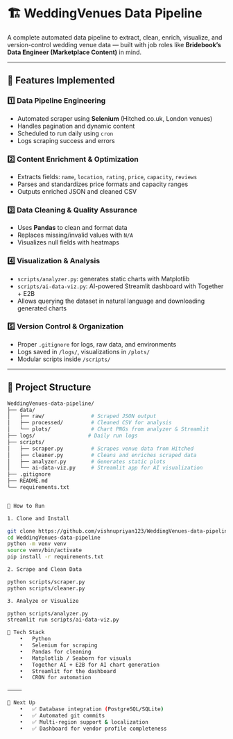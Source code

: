 # 🏗️ WeddingVenues Data Pipeline

A complete automated data pipeline to extract, clean, enrich, visualize, and version-control wedding venue data — built with job roles like **Bridebook’s Data Engineer (Marketplace Content)** in mind.

---

## 🔧 Features Implemented

### 1️⃣ Data Pipeline Engineering
- Automated scraper using **Selenium** (Hitched.co.uk, London venues)
- Handles pagination and dynamic content
- Scheduled to run daily using `cron`
- Logs scraping success and errors

### 2️⃣ Content Enrichment & Optimization
- Extracts fields: `name`, `location`, `rating`, `price`, `capacity`, `reviews`
- Parses and standardizes price formats and capacity ranges
- Outputs enriched JSON and cleaned CSV

### 3️⃣ Data Cleaning & Quality Assurance
- Uses **Pandas** to clean and format data
- Replaces missing/invalid values with `N/A`
- Visualizes null fields with heatmaps

### 4️⃣ Visualization & Analysis
- `scripts/analyzer.py`: generates static charts with Matplotlib
- `scripts/ai-data-viz.py`: AI-powered Streamlit dashboard with Together + E2B
- Allows querying the dataset in natural language and downloading generated charts

### 5️⃣ Version Control & Organization
- Proper `.gitignore` for logs, raw data, and environments
- Logs saved in `/logs/`, visualizations in `/plots/`
- Modular scripts inside `/scripts/`

---

## 📁 Project Structure

```bash
WeddingVenues-data-pipeline/
├── data/
│   ├── raw/               # Scraped JSON output
│   ├── processed/         # Cleaned CSV for analysis
│   └── plots/             # Chart PNGs from analyzer & Streamlit
├── logs/                 # Daily run logs
├── scripts/
│   ├── scraper.py         # Scrapes venue data from Hitched
│   ├── cleaner.py         # Cleans and enriches scraped data
│   ├── analyzer.py        # Generates static plots
│   └── ai-data-viz.py     # Streamlit app for AI visualization
├── .gitignore
├── README.md
└── requirements.txt


🚀 How to Run

1. Clone and Install

git clone https://github.com/vishnupriyan123/WeddingVenues-data-pipeline.git
cd WeddingVenues-data-pipeline
python -m venv venv
source venv/bin/activate
pip install -r requirements.txt

2. Scrape and Clean Data

python scripts/scraper.py
python scripts/cleaner.py

3. Analyze or Visualize

python scripts/analyzer.py
streamlit run scripts/ai-data-viz.py

🧠 Tech Stack
	•	Python
	•	Selenium for scraping
	•	Pandas for cleaning
	•	Matplotlib / Seaborn for visuals
	•	Together AI + E2B for AI chart generation
	•	Streamlit for the dashboard
	•	CRON for automation

⸻

📌 Next Up
	•	✅ Database integration (PostgreSQL/SQLite)
	•	✅ Automated git commits
	•	✅ Multi-region support & localization
	•	✅ Dashboard for vendor profile completeness